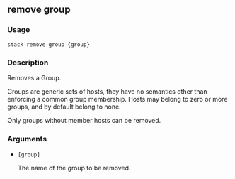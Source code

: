 ## remove group

### Usage

`stack remove group {group}`

### Description


Removes a Group.

Groups are generic sets of hosts, they have no semantics other
than enforcing a common group membership. Hosts may belong to
zero or more groups, and by default belong to none.

Only groups without member hosts can be removed.



### Arguments

* `[group]`

   The name of the group to be removed.




